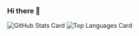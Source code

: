 ### Hi there 👋

<!-- --
**jpedro/jpedro** is a ✨ _special_ ✨ repository because its `README.md` (this file) appears on your GitHub profile.

Here are some ideas to get you started:

- 🔭 I’m currently working on ...
- 🌱 I’m currently learning ...
- 👯 I’m looking to collaborate on ...
- 🤔 I’m looking for help with ...
- 💬 Ask me about ...
- 📫 How to reach me: ...
- 😄 Pronouns: ...
- ⚡ Fun fact: ...
!-- -->

![GitHub Stats Card](https://github-readme-stats.vercel.app/api?username=jpedro&_show_icons=true)
![Top Languages Card](https://github-readme-stats.vercel.app/api/top-langs/?username=jpedro&_layout=compact)
